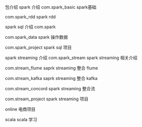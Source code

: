包介绍
spark 介绍
com.spark_basic spark基础

com.spark_rdd spark rdd

spark sql 介绍
com.spark

com.spark_data spark 操作数据

com.spark_project spark sql 项目

spark streaming 介绍
com.spark_stream spark streaming 相关介绍

com.stream_flume saprk streaming 整合 flume

com.stream_kafka saprk streaming 整合 kafka

com.stream_concord spark streaming 整合流

com.stream_project spark streaming 项目

online 电商项目

scala scala 学习

